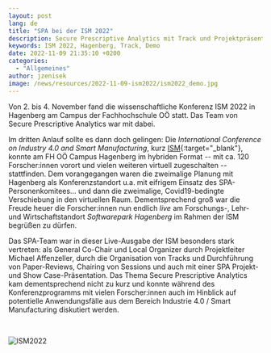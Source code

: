 ```yaml
---
layout: post
lang: de
title: "SPA bei der ISM 2022"
description: Secure Prescriptive Analytics mit Track und Projektpräsentation bei der 2022.
keywords: ISM 2022, Hagenberg, Track, Demo
date: 2022-11-09 21:35:10 +0200
categories:
  - "Allgemeines"
author: jzenisek
image: /news/resources/2022-11-09-ism2022/ism2022_demo.jpg
---
```


Von 2. bis 4. November fand die wissenschaftliche Konferenz ISM 2022 in Hagenberg am Campus der Fachhochschule OÖ statt. Das Team von Secure Prescriptive Analytics war mit dabei.

<!--more-->
Im dritten Anlauf sollte es dann doch gelingen: Die *International Conference on Industry 4.0 and Smart Manufacturing*, kurz [ISM][ism]{:target="_blank"}, konnte am FH OÖ Campus Hagenberg im hybriden Format -- mit ca. 120 Forscher:innen vorort und vielen weiteren virtuell zugeschalten -- stattfinden. Dem vorangegangen waren die zweimalige Planung mit Hagenberg als Konferenzstandort u.a. mit eifrigem Einsatz des SPA-Personenkomitees... und dann die zweimalige, Covid19-bedingte Verschiebung in den virtuellen Raum. Dementsprechend groß war die Freude heuer die Forscher:innen nun endlich *live* am Forschungs-, Lehr- und Wirtschaftstandort *Softwarepark Hagenberg* im Rahmen der ISM begrüßen zu dürfen.

Das SPA-Team war in dieser Live-Ausgabe der ISM besonders stark vertreten: als General Co-Chair und Local Organizer durch Projektleiter Michael Affenzeller, durch die Organisation von Tracks und Durchführung von Paper-Reviews, Chairing von Sessions und auch mit einer SPA Projekt- und Show Case-Präsentation. Das Thema Secure Prescriptive Analytics kam dementsprechend nicht zu kurz und konnte während des Konferenzprogramms mit vielen Forscher:innen auch im Hinblick auf potentielle Anwendungsfälle aus dem Bereich Industrie 4.0 / Smart Manufacturing diskutiert werden.


<br/>

![ISM2022](/blog/resources/2022-11-09-ism2022/ism2022_demo.jpg)

[ism]: https://www.msc-les.org/ism2022/